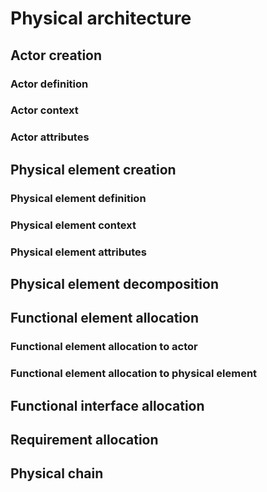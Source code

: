 # Physical architecture

## Actor creation

### Actor definition

### Actor context

### Actor attributes

## Physical element creation

### Physical element definition

### Physical element context

### Physical element attributes

## Physical element decomposition

## Functional element allocation

### Functional element allocation to actor

### Functional element allocation to physical element

## Functional interface allocation

## Requirement allocation

## Physical chain
